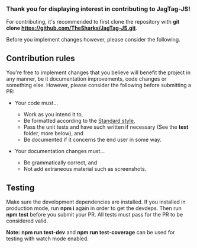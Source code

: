 ### Thank you for displaying interest in contributing to JagTag-JS!

For contributing, it's recommended to first clone the repository with **git clone https://github.com/TheSharks/JagTag-JS.git**.

Before you implement changes however, please consider the following.

## Contribution rules

You're free to implement changes that you believe will benefit the project in any manner, be it documentation improvements, code changes or something else. However, please consider the following before submitting a PR:

- Your code must...
  - Work as you intend it to,
  - Be formatted according to the [Standard style](https://github.com/standard/standard),
  - Pass the unit tests and have such written if necessary (See the **test** folder, more below), and
  - Be documented if it concerns the end user in some way.

- Your documentation changes must...
  - Be grammatically correct, and
  - Not add extraneous material such as screenshots.

## Testing

Make sure the development dependencies are installed. If you installed in production mode, run **npm i** again in order to get the devdeps. Then run **npm test** before you submit your PR. All tests must pass for the PR to be considered valid.

**Note:** **npm run test-dev** and **npm run test-coverage** can be used for testing with watch mode enabled.
